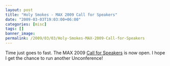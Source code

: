 ```yaml
---
layout: post
title: "Holy Smokes - MAX 2009 Call for Speakers"
date: "2009-03-03T19:03:00+06:00"
categories: [misc]
tags: []
banner_image: 
permalink: /2009/03/03/Holy-Smokes-MAX-2009-Call-for-Speakers
---
```


Time just goes to fast. The MAX 2009 <a href="http://groups.adobe.com/pages/5fbd55f575">Call for Speakers</a> is now open. I hope I get the chance to run another Unconference!